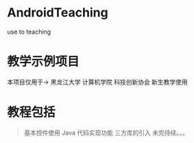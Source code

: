 # AndroidTeaching
use to teaching

# 教学示例项目
本项目仅用于-> 黑龙江大学 计算机学院 科技创新协会 新生教学使用

# 教程包括
> 基本控件使用
> Java 代码实现功能
> 三方库的引入
> 未完待续。。。

